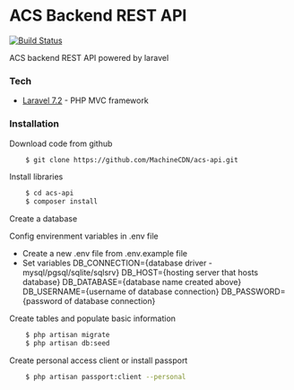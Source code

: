 # ACS Backend REST API
[![Build Status](https://travis-ci.org/joemccann/dillinger.svg?branch=master)](https://travis-ci.org/joemccann/dillinger)

ACS backend REST API powered by laravel

### Tech
* [Laravel 7.2](https://laravel.com) - PHP MVC framework

### Installation

Download code from github
``` sh
    $ git clone https://github.com/MachineCDN/acs-api.git
```
Install libraries
``` sh
    $ cd acs-api
    $ composer install
```
Create a database
    
Config envirenment variables in .env file
- Create a new .env file from .env.example file
- Set variables
    DB_CONNECTION={database driver - mysql/pgsql/sqlite/sqlsrv}
    DB_HOST={hosting server that hosts database}
    DB_DATABASE={database name created above}
    DB_USERNAME={username of database connection}
    DB_PASSWORD={password of database connection}

Create tables and populate basic information
``` sh
    $ php artisan migrate
    $ php artisan db:seed
```

Create personal access client or install passport
``` sh
    $ php artisan passport:client --personal
```